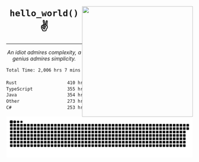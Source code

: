 <div text-align="center">
    <img src="https://i.imgur.com/h1q15Kt.gife" align="right" width="299" height="299">
    <h1 align="center"><code>hello_world()</code> ✌️</h1>
    <hr>
    <p align="center"><i>An idiot admires complexity, a genius admires simplicity.</i></p>
</div>

<!--START_SECTION:waka-->

```txt
Total Time: 2,006 hrs 7 mins

Rust                   410 hrs 27 mins ████▓░░░░░░░░░░░░░░░░░░░░   18.01 %
TypeScript             355 hrs 32 mins ████░░░░░░░░░░░░░░░░░░░░░   15.60 %
Java                   354 hrs 1 min   ████░░░░░░░░░░░░░░░░░░░░░   15.53 %
Other                  273 hrs 1 min   ███░░░░░░░░░░░░░░░░░░░░░░   11.98 %
C#                     253 hrs 12 mins ██▓░░░░░░░░░░░░░░░░░░░░░░   11.11 %
```

<!--END_SECTION:waka-->

<picture>
  <source media="(prefers-color-scheme: dark)" srcset="https://raw.githubusercontent.com/Somfic/Somfic/main/github-contribution-grid-snake-dark.svg">
  <source media="(prefers-color-scheme: light)" srcset="https://raw.githubusercontent.com/Somfic/Somfic/main/github-contribution-grid-snake.svg">
  <img alt="github contribution grid snake animation" src="https://raw.githubusercontent.com/Somfic/Somfic/main/github-contribution-grid-snake.svg">
</picture>
